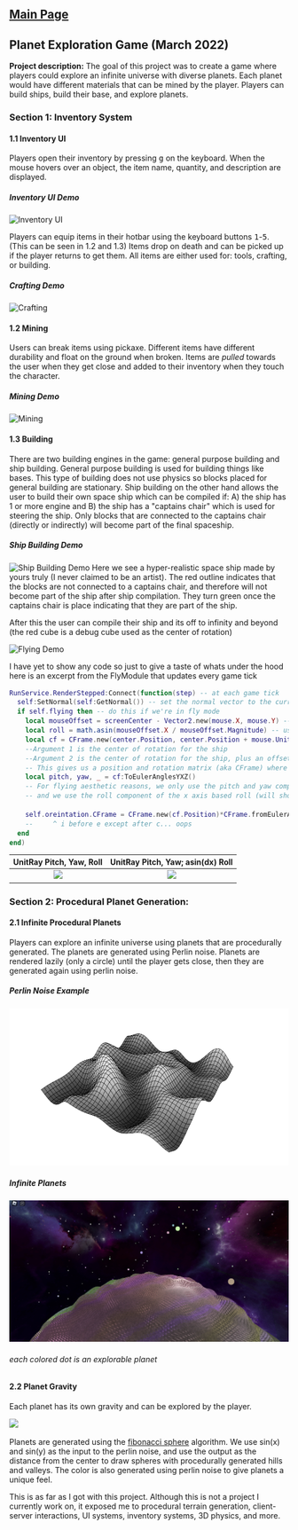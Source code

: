 ## [Main Page](/README)
## Planet Exploration Game (March 2022)
**Project description:** The goal of this project was to create a game where players could explore an infinite universe with diverse planets. Each planet would have different materials that can be mined by the player. Players can build ships, build their base, and explore planets.

### Section 1:  Inventory System
#### 1.1 Inventory UI
Players open their inventory by pressing <kbd>g</kbd> on the keyboard. When the mouse hovers over an object, the item name, quantity, and description are displayed.
##### Inventory UI Demo
![Inventory UI](https://lh5.googleusercontent.com/rQqQz0kEEIEoqUMlmpGMyG7zu2gfI6fnFJ8801PCaVSQmoxBcFCkLazrroLaK-2FSe0=w2400)

Players can equip items in their hotbar using the keyboard buttons <kbd>1</kbd>-<kbd>5</kbd>. (This can be seen in 1.2 and 1.3) Items drop on death and can be picked up if the player returns to get them. All items are either used for: tools, crafting, or building.

##### Crafting Demo
![Crafting](https://lh4.googleusercontent.com/5X3poHfc8QsjL6MThtwczlRFE3r17UEf489up88daNjGMvjHlGXaGGNgSCIu6riZWtU=w2400)

#### 1.2 Mining
Users can break items using pickaxe. Different items have different durability and float on the ground when broken. Items are *pulled* towards the user when they get close and added to their inventory when they touch the character.

##### Mining Demo
![Mining](https://lh4.googleusercontent.com/d8ZZA-CEF34t4iXrueOdlicw3sPZ4UfCUttnhbrLCj0JqeBi4pGMQ75x9ao0pG9T0ks=w2400)

#### 1.3 Building
There are two building engines in the game: general purpose building and ship building. General purpose building is used for building things like bases. This type of building does not use physics so blocks placed for general building are stationary. Ship building on the other hand allows the user to build their own space ship which can be compiled if: A) the ship has 1 or more engine and B) the ship has a "captains chair" which is used for steering the ship. Only blocks that are connected to the captains chair (directly or indirectly) will become part of the final spaceship.

##### Ship Building Demo
![Ship Building Demo](https://lh4.googleusercontent.com/MdoiOzlV8AnvwQpIvk3ywJ6YAH8h0KzINd5MWPmZTpl3TJnSuA-0Gpir3YZD2o6GvZI=w2400)
Here we see a hyper-realistic space ship made by yours truly (I never claimed to be an artist).
The red outline indicates that the blocks are not connected to a captains chair, and therefore will not become part of the ship after ship compilation. They turn green once the captains chair is place indicating that they are part of the ship.

After this the user can compile their ship and its off to infinity and beyond (the red cube is a debug cube used as the center of rotation)

![Flying Demo](https://lh5.googleusercontent.com/RsHVToAsd2oOLFOpkwI2eZwdNnWgnXa-qz4ukFRqt45P1sfZCltG0NpW0FXhgmH2IwY=w2400)

I have yet to show any code so just to give a taste of whats under the hood here is an excerpt from the FlyModule that updates every game tick
```Lua
RunService.RenderStepped:Connect(function(step) -- at each game tick
  self:SetNormal(self:GetNormal()) -- set the normal vector to the current normal
  if self.flying then -- do this if we're in fly mode
    local mouseOffset = screenCenter - Vector2.new(mouse.X, mouse.Y) -- get distance of mouse from center of screen
    local roll = math.asin(mouseOffset.X / mouseOffset.Magnitude) -- use mouse distance from center in x axis as the "roll" component of the ship
    local cf = CFrame.new(center.Position, center.Position + mouse.UnitRay.Direction) -- this creates a vector starting at argument 1, looking at argument 2.
    --Argument 1 is the center of rotation for the ship
    --Argument 2 is the center of rotation for the ship, plus an offset which is a ray to the mouse’s position in 3d space
    -- This gives us a position and rotation matrix (aka CFrame) where the position is the current position of the center of rotation and
    local pitch, yaw, _ = cf:ToEulerAnglesYXZ()
    -- For flying aesthetic reasons, we only use the pitch and yaw components of this CFrame,
    -- and we use the roll component of the x axis based roll (will show this)
    
    self.oreintation.CFrame = CFrame.new(cf.Position)*CFrame.fromEulerAnglesYXZ(pitch, yaw, roll) -- this updates the position and rotation of our ship
    --     ^ i before e except after c... oops
  end
end)
```

UnitRay Pitch, Yaw, Roll            |  UnitRay Pitch, Yaw; asin(dx) Roll
:-------------------------:|:-------------------------:
![](https://lh3.googleusercontent.com/ND0W-JeFT6HcB10--Ykv-KfHH0GJ0QJ1VI7hVjNfWmyPSXcxT8esxeHcWCrU7HndRkQ=w2400)  |  ![](https://lh3.googleusercontent.com/KIcUs1sP5ocpqyJqvRN7sQ_N8GmBq4QrWojtZcZd07RIQlp0ffTMGeTGDUf2nfj9wgs=w2400)

### Section 2: Procedural Planet Generation: 

#### 2.1 Infinite Procedural Planets
Players can explore an infinite universe using planets that are procedurally generated. The planets are generated using Perlin noise. Planets are rendered lazily (only a circle) until the player gets close, then they are generated again using perlin noise. 
##### Perlin Noise Example
![](images/perlin_noise.png)

##### Infinite Planets
![](images/planets.png)
###### *each colored dot is an explorable planet*
#### 2.2 Planet Gravity
Each planet has its own gravity and can be explored by the player.

![](https://lh6.googleusercontent.com/2G2acvP6gImwhZbrHXxwVn74jCrvBrM1h7PTN62znaQsPgvTrmZiIxrQaotWj5i0wVY=w2400)

Planets are generated using the [fibonacci sphere](https://arxiv.org/pdf/0912.4540.pdf) algorithm. We use sin(x) and sin(y) as the input to the perlin noise, and use the output as the distance from the center to draw spheres with procedurally generated hills and valleys. The color is also generated using perlin noise to give planets a unique feel. 

This is as far as I got with this project. Although this is not a project I currently work on, it exposed me to procedural terrain generation, client-server interactions, UI systems, inventory systems, 3D physics, and more.